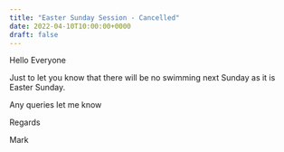 ```yaml
---
title: "Easter Sunday Session - Cancelled"
date: 2022-04-10T10:00:00+0000
draft: false
---
```

Hello Everyone

Just to let you know that there will be no swimming next Sunday as it is Easter Sunday.

Any queries let me know

Regards

Mark

<!--more-->
